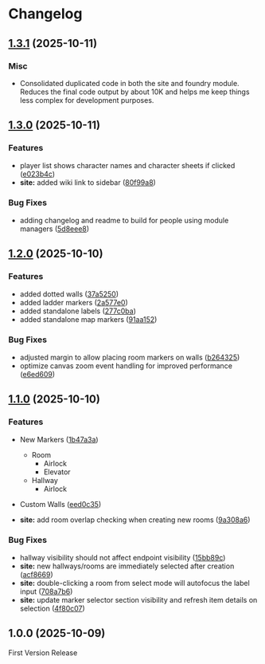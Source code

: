 # Changelog

## [1.3.1](https://github.com/EddieDover/mothership-map-viewer/compare/v1.3.0...v1.3.1) (2025-10-11)

### Misc

- Consolidated duplicated code in both the site and foundry module. Reduces the final code output by about 10K and helps me keep things less complex for development purposes.

## [1.3.0](https://github.com/EddieDover/mothership-map-viewer/compare/v1.2.0...v1.3.0) (2025-10-11)

### Features

- player list shows character names and character sheets if clicked ([e023b4c](https://github.com/EddieDover/mothership-map-viewer/commit/e023b4cc83c8b127e383f4fa2d2e4761da93a61a))
- **site:** added wiki link to sidebar ([80f99a8](https://github.com/EddieDover/mothership-map-viewer/commit/80f99a87c4f73d9c13d2530af470e505786d54dd))

### Bug Fixes

- adding changelog and readme to build for people using module managers ([5d8eee8](https://github.com/EddieDover/mothership-map-viewer/commit/5d8eee802ae105217f76323fcda928b517ef199e))

## [1.2.0](https://github.com/EddieDover/mothership-map-viewer/compare/v1.1.0...v1.2.0) (2025-10-10)

### Features

- added dotted walls ([37a5250](https://github.com/EddieDover/mothership-map-viewer/commit/37a525084f0c65003e29e8388dd88084f24d7d3b))
- added ladder markers ([2a577e0](https://github.com/EddieDover/mothership-map-viewer/commit/2a577e06f6fb81e902cadfcb6366dd7d55660fa2))
- added standalone labels ([277c0ba](https://github.com/EddieDover/mothership-map-viewer/commit/277c0baf1953c691031c883fb42a0ef5daa01019))
- added standalone map markers ([91aa152](https://github.com/EddieDover/mothership-map-viewer/commit/91aa15270617be40d3458c4702f880fa606c2777))

### Bug Fixes

- adjusted margin to allow placing room markers on walls ([b264325](https://github.com/EddieDover/mothership-map-viewer/commit/b2643256aecc5ddedf1f9a7421c2994048f4dca7))
- optimize canvas zoom event handling for improved performance ([e6ed609](https://github.com/EddieDover/mothership-map-viewer/commit/e6ed6099772b31c865c4c8d086f32e8edc569bcc))

## [1.1.0](https://github.com/EddieDover/mothership-map-viewer/compare/v1.0.0...v1.1.0) (2025-10-10)

### Features

- New Markers ([1b47a3a](https://github.com/EddieDover/mothership-map-viewer/commit/1b47a3a1da50159586d2897b4a12fd7c3192c55a))
  - Room
    - Airlock
    - Elevator
  - Hallway
    - Airlock

- Custom Walls ([eed0c35](https://github.com/EddieDover/mothership-map-viewer/commit/eed0c35cdfc6e615d59c7e59029d3c7da95dba2d))
- **site:** add room overlap checking when creating new rooms ([9a308a6](https://github.com/EddieDover/mothership-map-viewer/commit/9a308a65dc146d1ba5c205ed85fc03498c5422ba))

### Bug Fixes

- hallway visibility should not affect endpoint visibility ([15bb89c](https://github.com/EddieDover/mothership-map-viewer/commit/15bb89cacf82e70eeaa0cd1a7e1fb6ce6f318dd9))
- **site:** new hallways/rooms are immediately selected after creation ([acf8669](https://github.com/EddieDover/mothership-map-viewer/commit/acf8669cefeae372e44d9b79fe3551aeed38cfb8))
- **site:** double-clicking a room from select mode will autofocus the label input ([708a7b6](https://github.com/EddieDover/mothership-map-viewer/commit/708a7b6f7b5340d7b18f9e875827b2d9638eb6f5))
- **site:** update marker selector section visibility and refresh item details on selection ([4f80c07](https://github.com/EddieDover/mothership-map-viewer/commit/4f80c07a309feb21513580fdb73e8fae047dd30c))

## 1.0.0 (2025-10-09)

First Version Release
